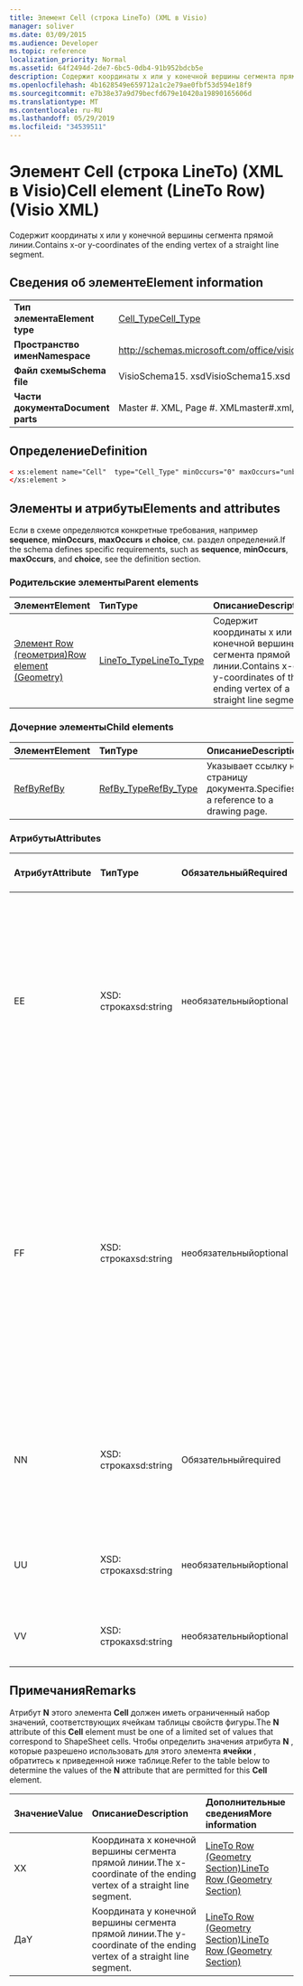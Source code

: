 ```yaml
---
title: Элемент Cell (строка LineTo) (XML в Visio)
manager: soliver
ms.date: 03/09/2015
ms.audience: Developer
ms.topic: reference
localization_priority: Normal
ms.assetid: 64f2494d-2de7-6bc5-0db4-91b952bdcb5e
description: Содержит координаты x или y конечной вершины сегмента прямой линии.
ms.openlocfilehash: 4b1628549e659712a1c2e79ae0fbf53d594e18f9
ms.sourcegitcommit: e7b38e37a9d79becfd679e10420a19890165606d
ms.translationtype: MT
ms.contentlocale: ru-RU
ms.lasthandoff: 05/29/2019
ms.locfileid: "34539511"
---
```

# <a name="cell-element-lineto-row-visio-xml"></a><span data-ttu-id="0517f-103">Элемент Cell (строка LineTo) (XML в Visio)</span><span class="sxs-lookup"><span data-stu-id="0517f-103">Cell element (LineTo Row) (Visio XML)</span></span>

<span data-ttu-id="0517f-104">Содержит координаты x или y конечной вершины сегмента прямой линии.</span><span class="sxs-lookup"><span data-stu-id="0517f-104">Contains x-or y-coordinates of the ending vertex of a straight line segment.</span></span>
  
## <a name="element-information"></a><span data-ttu-id="0517f-105">Сведения об элементе</span><span class="sxs-lookup"><span data-stu-id="0517f-105">Element information</span></span>

|||
|:-----|:-----|
|<span data-ttu-id="0517f-106">**Тип элемента**</span><span class="sxs-lookup"><span data-stu-id="0517f-106">**Element type**</span></span> <br/> |[<span data-ttu-id="0517f-107">Cell_Type</span><span class="sxs-lookup"><span data-stu-id="0517f-107">Cell_Type</span></span>](cell_type-complextypevisio-xml.md) <br/> |
|<span data-ttu-id="0517f-108">**Пространство имен**</span><span class="sxs-lookup"><span data-stu-id="0517f-108">**Namespace**</span></span> <br/> |http://schemas.microsoft.com/office/visio/2012/main  <br/> |
|<span data-ttu-id="0517f-109">**Файл схемы**</span><span class="sxs-lookup"><span data-stu-id="0517f-109">**Schema file**</span></span> <br/> |<span data-ttu-id="0517f-110">VisioSchema15. xsd</span><span class="sxs-lookup"><span data-stu-id="0517f-110">VisioSchema15.xsd</span></span>  <br/> |
|<span data-ttu-id="0517f-111">**Части документа**</span><span class="sxs-lookup"><span data-stu-id="0517f-111">**Document parts**</span></span> <br/> |<span data-ttu-id="0517f-112">Master #. XML, Page #. XML</span><span class="sxs-lookup"><span data-stu-id="0517f-112">master#.xml, page#.xml</span></span>  <br/> |
   
## <a name="definition"></a><span data-ttu-id="0517f-113">Определение</span><span class="sxs-lookup"><span data-stu-id="0517f-113">Definition</span></span>

```XML
< xs:element name="Cell"  type="Cell_Type" minOccurs="0" maxOccurs="unbounded" >
</xs:element >
```

## <a name="elements-and-attributes"></a><span data-ttu-id="0517f-114">Элементы и атрибуты</span><span class="sxs-lookup"><span data-stu-id="0517f-114">Elements and attributes</span></span>

<span data-ttu-id="0517f-115">Если в схеме определяются конкретные требования, например **sequence**, **minOccurs**, **maxOccurs** и **choice**, см. раздел определений.</span><span class="sxs-lookup"><span data-stu-id="0517f-115">If the schema defines specific requirements, such as **sequence**, **minOccurs**, **maxOccurs**, and **choice**, see the definition section.</span></span> 
  
### <a name="parent-elements"></a><span data-ttu-id="0517f-116">Родительские элементы</span><span class="sxs-lookup"><span data-stu-id="0517f-116">Parent elements</span></span>

|<span data-ttu-id="0517f-117">**Элемент**</span><span class="sxs-lookup"><span data-stu-id="0517f-117">**Element**</span></span>|<span data-ttu-id="0517f-118">**Тип**</span><span class="sxs-lookup"><span data-stu-id="0517f-118">**Type**</span></span>|<span data-ttu-id="0517f-119">**Описание**</span><span class="sxs-lookup"><span data-stu-id="0517f-119">**Description**</span></span>|
|:-----|:-----|:-----|
|[<span data-ttu-id="0517f-120">Элемент Row (геометрия)</span><span class="sxs-lookup"><span data-stu-id="0517f-120">Row element (Geometry)</span></span>](row-element-geometry-sectionvisio-xml.md) <br/> |[<span data-ttu-id="0517f-121">LineTo_Type</span><span class="sxs-lookup"><span data-stu-id="0517f-121">LineTo_Type</span></span>](lineto_type-complextypevisio-xml.md) <br/> |<span data-ttu-id="0517f-122">Содержит координаты x или y конечной вершины сегмента прямой линии.</span><span class="sxs-lookup"><span data-stu-id="0517f-122">Contains x-or y-coordinates of the ending vertex of a straight line segment.</span></span>  <br/> |
   
### <a name="child-elements"></a><span data-ttu-id="0517f-123">Дочерние элементы</span><span class="sxs-lookup"><span data-stu-id="0517f-123">Child elements</span></span>

|<span data-ttu-id="0517f-124">**Элемент**</span><span class="sxs-lookup"><span data-stu-id="0517f-124">**Element**</span></span>|<span data-ttu-id="0517f-125">**Тип**</span><span class="sxs-lookup"><span data-stu-id="0517f-125">**Type**</span></span>|<span data-ttu-id="0517f-126">**Описание**</span><span class="sxs-lookup"><span data-stu-id="0517f-126">**Description**</span></span>|
|:-----|:-----|:-----|
|[<span data-ttu-id="0517f-127">RefBy</span><span class="sxs-lookup"><span data-stu-id="0517f-127">RefBy</span></span>](refby-element-cell_type-complextypevisio-xml.md) <br/> |[<span data-ttu-id="0517f-128">RefBy_Type</span><span class="sxs-lookup"><span data-stu-id="0517f-128">RefBy_Type</span></span>](refby_type-complextypevisio-xml.md) <br/> |<span data-ttu-id="0517f-129">Указывает ссылку на страницу документа.</span><span class="sxs-lookup"><span data-stu-id="0517f-129">Specifies a reference to a drawing page.</span></span>  <br/> |
   
### <a name="attributes"></a><span data-ttu-id="0517f-130">Атрибуты</span><span class="sxs-lookup"><span data-stu-id="0517f-130">Attributes</span></span>

|<span data-ttu-id="0517f-131">**Атрибут**</span><span class="sxs-lookup"><span data-stu-id="0517f-131">**Attribute**</span></span>|<span data-ttu-id="0517f-132">**Тип**</span><span class="sxs-lookup"><span data-stu-id="0517f-132">**Type**</span></span>|<span data-ttu-id="0517f-133">**Обязательный**</span><span class="sxs-lookup"><span data-stu-id="0517f-133">**Required**</span></span>|<span data-ttu-id="0517f-134">**Описание**</span><span class="sxs-lookup"><span data-stu-id="0517f-134">**Description**</span></span>|<span data-ttu-id="0517f-135">**Возможные значения**</span><span class="sxs-lookup"><span data-stu-id="0517f-135">**Possible values**</span></span>|
|:-----|:-----|:-----|:-----|:-----|
|<span data-ttu-id="0517f-136">E</span><span class="sxs-lookup"><span data-stu-id="0517f-136">E</span></span>  <br/> |<span data-ttu-id="0517f-137">XSD: строка</span><span class="sxs-lookup"><span data-stu-id="0517f-137">xsd:string</span></span>  <br/> |<span data-ttu-id="0517f-138">необязательный</span><span class="sxs-lookup"><span data-stu-id="0517f-138">optional</span></span>  <br/> |<span data-ttu-id="0517f-139">Указывает, что формула возвращает ошибку.</span><span class="sxs-lookup"><span data-stu-id="0517f-139">Indicates that the formula evaluates to an error.</span></span> <span data-ttu-id="0517f-140">Значение **E** — это текущее значение (строка сообщения об ошибке); значение атрибута **V** — это Последнее допустимое значение.</span><span class="sxs-lookup"><span data-stu-id="0517f-140">The value of **E** is the current value (an error message string); the value of the **V** attribute is the last valid value.</span></span>  <br/> |<span data-ttu-id="0517f-141">Строка сообщения об ошибке.</span><span class="sxs-lookup"><span data-stu-id="0517f-141">An error message string.</span></span>  <br/> |
|<span data-ttu-id="0517f-142">F</span><span class="sxs-lookup"><span data-stu-id="0517f-142">F</span></span>  <br/> |<span data-ttu-id="0517f-143">XSD: строка</span><span class="sxs-lookup"><span data-stu-id="0517f-143">xsd:string</span></span>  <br/> |<span data-ttu-id="0517f-144">необязательный</span><span class="sxs-lookup"><span data-stu-id="0517f-144">optional</span></span>  <br/> | <span data-ttu-id="0517f-145">Представляет формулу элемента.</span><span class="sxs-lookup"><span data-stu-id="0517f-145">Represents the element's formula.</span></span> <span data-ttu-id="0517f-146">Этот атрибут может содержать одну из следующих строк:</span><span class="sxs-lookup"><span data-stu-id="0517f-146">This attribute can contain one of the following strings:</span></span>  <br/>  <span data-ttu-id="0517f-147">' (формула) ', если формула существует локально</span><span class="sxs-lookup"><span data-stu-id="0517f-147">'(some formula)' if the formula exists locally</span></span>  <br/>  <span data-ttu-id="0517f-148">`No Formula`Если формула локально удалена или заблокирована</span><span class="sxs-lookup"><span data-stu-id="0517f-148">`No Formula` if the formula is locally deleted or blocked</span></span>  <br/>  <span data-ttu-id="0517f-149">`Inh`, если формула наследуется.</span><span class="sxs-lookup"><span data-stu-id="0517f-149">`Inh` if the formula is inherited.</span></span>  <br/> |<span data-ttu-id="0517f-150">Формула.</span><span class="sxs-lookup"><span data-stu-id="0517f-150">A formula.</span></span>  <br/> |
|<span data-ttu-id="0517f-151">N</span><span class="sxs-lookup"><span data-stu-id="0517f-151">N</span></span>  <br/> |<span data-ttu-id="0517f-152">XSD: строка</span><span class="sxs-lookup"><span data-stu-id="0517f-152">xsd:string</span></span>  <br/> |<span data-ttu-id="0517f-153">Обязательный</span><span class="sxs-lookup"><span data-stu-id="0517f-153">required</span></span>  <br/> |<span data-ttu-id="0517f-154">Представляет имя ячейки таблицы свойств фигуры.</span><span class="sxs-lookup"><span data-stu-id="0517f-154">Represents the name of the ShapeSheet cell.</span></span>  <br/> |<span data-ttu-id="0517f-155">Имя ячейки таблицы свойств фигуры.</span><span class="sxs-lookup"><span data-stu-id="0517f-155">The name of the ShapeSheet cell.</span></span>  <br/> <span data-ttu-id="0517f-156">Ознакомьтесь с разделом "Примечания" ниже.</span><span class="sxs-lookup"><span data-stu-id="0517f-156">See the Remarks section below.</span></span>  <br/> |
|<span data-ttu-id="0517f-157">U</span><span class="sxs-lookup"><span data-stu-id="0517f-157">U</span></span>  <br/> |<span data-ttu-id="0517f-158">XSD: строка</span><span class="sxs-lookup"><span data-stu-id="0517f-158">xsd:string</span></span>  <br/> |<span data-ttu-id="0517f-159">необязательный</span><span class="sxs-lookup"><span data-stu-id="0517f-159">optional</span></span>  <br/> |<span data-ttu-id="0517f-160">Представляет единицу измерения. значение по умолчанию — DL.</span><span class="sxs-lookup"><span data-stu-id="0517f-160">Represents a unit of measure The default is DL.</span></span>  <br/> |<span data-ttu-id="0517f-161">Единицы ячейки.</span><span class="sxs-lookup"><span data-stu-id="0517f-161">The units of the cell.</span></span>  <br/> |
|<span data-ttu-id="0517f-162">V</span><span class="sxs-lookup"><span data-stu-id="0517f-162">V</span></span>  <br/> |<span data-ttu-id="0517f-163">XSD: строка</span><span class="sxs-lookup"><span data-stu-id="0517f-163">xsd:string</span></span>  <br/> |<span data-ttu-id="0517f-164">необязательный</span><span class="sxs-lookup"><span data-stu-id="0517f-164">optional</span></span>  <br/> |<span data-ttu-id="0517f-165">Представляет значение ячейки.</span><span class="sxs-lookup"><span data-stu-id="0517f-165">Represents the value of the cell.</span></span>  <br/> |<span data-ttu-id="0517f-166">Значение ячейки таблицы свойств фигуры.</span><span class="sxs-lookup"><span data-stu-id="0517f-166">The value of the ShapeSheet cell.</span></span>  <br/> |
   
## <a name="remarks"></a><span data-ttu-id="0517f-167">Примечания</span><span class="sxs-lookup"><span data-stu-id="0517f-167">Remarks</span></span>

<span data-ttu-id="0517f-168">Атрибут **N** этого элемента **Cell** должен иметь ограниченный набор значений, соответствующих ячейкам таблицы свойств фигуры.</span><span class="sxs-lookup"><span data-stu-id="0517f-168">The **N** attribute of this **Cell** element must be one of a limited set of values that correspond to ShapeSheet cells.</span></span> <span data-ttu-id="0517f-169">Чтобы определить значения атрибута **N** , которые разрешено использовать для этого элемента **ячейки** , обратитесь к приведенной ниже таблице.</span><span class="sxs-lookup"><span data-stu-id="0517f-169">Refer to the table below to determine the values of the **N** attribute that are permitted for this **Cell** element.</span></span> 
  
|<span data-ttu-id="0517f-170">**Значение**</span><span class="sxs-lookup"><span data-stu-id="0517f-170">**Value**</span></span>|<span data-ttu-id="0517f-171">**Описание**</span><span class="sxs-lookup"><span data-stu-id="0517f-171">**Description**</span></span>|<span data-ttu-id="0517f-172">**Дополнительные сведения**</span><span class="sxs-lookup"><span data-stu-id="0517f-172">**More information**</span></span>|
|:-----|:-----|:-----|
|<span data-ttu-id="0517f-173">X</span><span class="sxs-lookup"><span data-stu-id="0517f-173">X</span></span>  <br/> |<span data-ttu-id="0517f-174">Координата x конечной вершины сегмента прямой линии.</span><span class="sxs-lookup"><span data-stu-id="0517f-174">The x-coordinate of the ending vertex of a straight line segment.</span></span>  <br/> |[<span data-ttu-id="0517f-175">LineTo Row (Geometry Section)</span><span class="sxs-lookup"><span data-stu-id="0517f-175">LineTo Row (Geometry Section)</span></span>](lineto-row-geometry-section.md) <br/> |
|<span data-ttu-id="0517f-176">Да</span><span class="sxs-lookup"><span data-stu-id="0517f-176">Y</span></span>  <br/> |<span data-ttu-id="0517f-177">Координата y конечной вершины сегмента прямой линии.</span><span class="sxs-lookup"><span data-stu-id="0517f-177">The y-coordinate of the ending vertex of a straight line segment.</span></span>  <br/> |[<span data-ttu-id="0517f-178">LineTo Row (Geometry Section)</span><span class="sxs-lookup"><span data-stu-id="0517f-178">LineTo Row (Geometry Section)</span></span>](lineto-row-geometry-section.md) <br/> |
   

